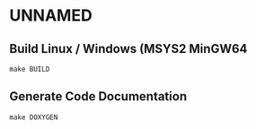 # UNNAMED

## Build Linux / Windows (MSYS2 MinGW64
  ```make BUILD```
## Generate Code Documentation
  ```make DOXYGEN```
